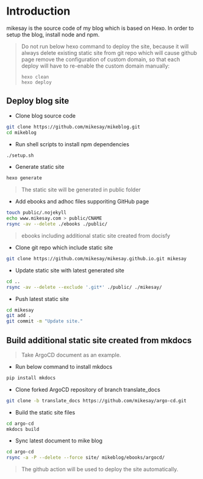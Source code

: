 # Introduction
mikesay is the source code of my blog which is based on Hexo. In order to setup the blog, install node and npm.

> Do not run below hexo command to deploy the site, because it will always delete existing static site from git repo which 
> will cause github page remove the configuration of custom domain, so that each deploy will have to re-enable the custom domain
> manually:
> ```
> hexo clean
> hexo deploy
> ```

## Deploy blog site

+ Clone blog source code
```sh
git clone https://github.com/mikesay/mikeblog.git
cd mikeblog
```

+ Run shell scripts to install npm dependencies
```sh
./setup.sh
```

+ Generate static site
```sh
hexo generate
```
> The static site will be generated in public folder

+ Add ebooks and adhoc files supporiting GitHub page
```sh
touch public/.nojekyll
echo www.mikesay.com > public/CNAME
rsync -av --delete ./ebooks ./public/
```
> ebooks including additional static site created from docisfy

+ Clone git repo which include static site
```sh
git clone https://github.com/mikesay/mikesay.github.io.git mikesay
```

+ Update static site with latest generated site
```sh
cd ..
rsync -av --delete --exclude '.git*' ./public/ ./mikesay/
```

+ Push latest static site
```sh
cd mikesay
git add .
git commit -m "Update site."
```

## Build additional static site created from mkdocs
> Take ArgoCD document as an example.

+ Run below command to install mkdocs
```bash
pip install mkdocs
```

+ Clone forked ArgoCD repository of branch translate_docs
```bash
git clone -b translate_docs https://github.com/mikesay/argo-cd.git
```

+ Build the static site files
```bash
cd argo-cd
mkdocs build
```

+ Sync latest document to mike blog
```bash
cd argo-cd
rsync -a -P --delete --force site/ mikeblog/ebooks/argocd/
```

> The github action will be used to deploy the site automatically.